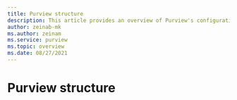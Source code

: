 ```yaml
---
title: Purview structure
description: This article provides an overview of Purview's configuration, and the flow users will follow as they interact with Purview's features.
author: zeinab-mk
ms.author: zeinam
ms.service: purview
ms.topic: overview
ms.date: 08/27/2021
---
```


# Purview structure
